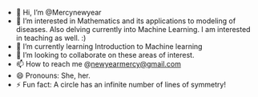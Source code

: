 - 👋 Hi, I’m @Mercynewyear
- 👀 I’m interested in Mathematics and its applications to modeling of diseases. Also delving currently into Machine Learning. I am interested in teaching as well. :)
- 🌱 I’m currently learning Introduction to Machine learning
- 💞️ I’m looking to collaborate on these areas of interest.
- 📫 How to reach me @newyearmercy@gmail.com
- 😄 Pronouns: She, her.
- ⚡ Fun fact: A circle has an infinite number of lines of symmetry!

<!---
Mercynewyear/Mercynewyear is a ✨ special ✨ repository because its `README.md` (this file) appears on your GitHub profile.
You can click the Preview link to take a look at your changes.
--->
